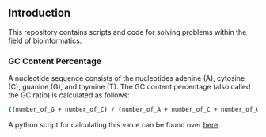 ## Introduction
This repository contains scripts and code for solving problems within the field of bioinformatics.

### GC Content Percentage
A nucleotide sequence consists of the nucleotides adenine (A), cytosine (C), guanine (G), and thymine (T). The GC content percentage (also called the GC ratio) is calculated as follows:
```bash
((number_of_G + number_of_C) / (number_of_A + number_of_C + number_of_G + number_of_T)) * 100
```
A python script for calculating this value can be found over [here](python/calculate_gc_content_percentage.py).